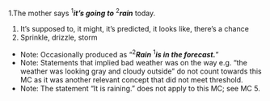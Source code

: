 1.The mother says <sup>1</sup>***it’s going to*** <sup>2</sup>***rain*** today.

1. It’s supposed to, it might, it’s predicted, it looks like, there’s a chance
2. Sprinkle, drizzle, storm

- Note: Occasionally produced as “<sup>2</sup>***Rain*** <sup>1</sup>***is in the forecast.***” 
- Note: Statements that implied bad weather was on the way e.g. “the weather was looking gray and cloudy outside” do not count towards this MC as it was another relevant concept that did not meet threshold. 
- Note: The statement “It is raining.” does not apply to this MC; see MC 5.
